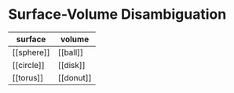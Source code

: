 # Surface-Volume Disambiguation

| surface    | volume    |
| ---------- | --------- |
| [[sphere]] | [[ball]]  |
| [[circle]] | [[disk]]  |
| [[torus]]  | [[donut]] |
